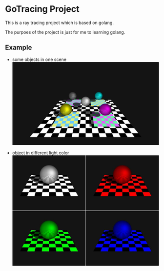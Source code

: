 # GoTracing Project

This is a ray tracing project which is based on golang.

The purpoes of the project is just for me to learning golang.

## Example

* some objects in one scene
![example](./img/example.jpg)

* object in different light color
![object in different light color](./img/differentLightColor.jpg)